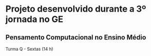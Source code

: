 # Projeto desenvolvido durante a 3º jornada no GE 

## Pensamento Computacional no Ensino Médio

Turma Q - Sextas (14 h)
